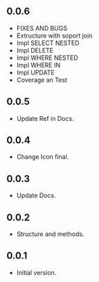 ## 0.0.6
- FIXES AND BUGS
- Extructure with soport join
- Impl SELECT NESTED
- Impl DELETE
- Impl WHERE NESTED
- Impl WHERE IN
- Impl UPDATE
- Coverage an Test

## 0.0.5
- Update Ref in Docs.

## 0.0.4
- Change Icon final.

## 0.0.3
- Update Docs.

## 0.0.2
- Structure and methods.

## 0.0.1
- Initial version.
